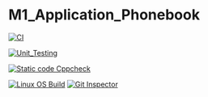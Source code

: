 # M1_Application_Phonebook

[![CI](https://github.com/PenkiSaisree/M1_Application_Phonebook/actions/workflows/build-linux.yml/badge.svg)](https://github.com/PenkiSaisree/M1_Application_Phonebook/actions/workflows/build-linux.yml)

[![Unit_Testing](https://github.com/PenkiSaisree/M1_Application_Phonebook/actions/workflows/Unittesting.yml/badge.svg)](https://github.com/PenkiSaisree/M1_Application_Phonebook/actions/workflows/Unittesting.yml)

[![Static code Cppcheck](https://github.com/PenkiSaisree/M1_Application_Phonebook/actions/workflows/cppcheck.yml/badge.svg)](https://github.com/PenkiSaisree/M1_Application_Phonebook/actions/workflows/cppcheck.yml)

[![Linux OS Build](https://github.com/PenkiSaisree/M1_Application_Phonebook/actions/workflows/build-linux.yml/badge.svg)](https://github.com/PenkiSaisree/M1_Application_Phonebook/actions/workflows/build-linux.yml)
[![Git Inspector](https://github.com/PenkiSaisree/M1_Application_Phonebook/actions/workflows/gitinspector.yml/badge.svg)](https://github.com/PenkiSaisree/M1_Application_Phonebook/actions/workflows/gitinspector.yml)

